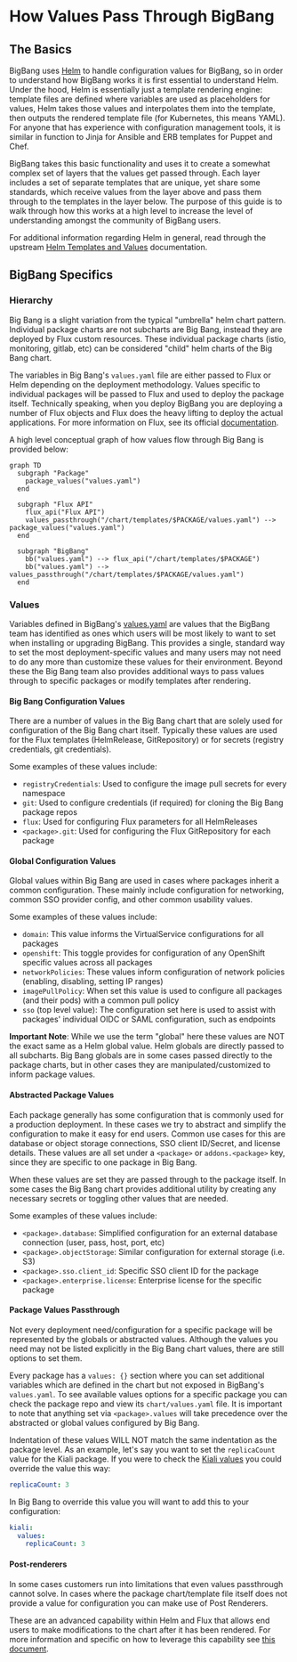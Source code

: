 # How Values Pass Through BigBang

## The Basics

BigBang uses [Helm](https://helm.sh/) to handle configuration values for BigBang, so in order to understand how BigBang works it is first essential to understand Helm. Under the hood, Helm is essentially just a template rendering engine: template files are defined where variables are used as placeholders for values, Helm takes those values and interpolates them into the template, then outputs the rendered template file (for Kubernetes, this means YAML). For anyone that has experience with configuration management tools, it is similar in function to Jinja for Ansible and ERB templates for Puppet and Chef.

BigBang takes this basic functionality and uses it to create a somewhat complex set of layers that the values get passed through. Each layer includes a set of separate templates that are unique, yet share some standards, which receive values from the layer above and pass them through to the templates in the layer below. The purpose of this guide is to walk through how this works at a high level to increase the level of understanding amongst the community of BigBang users.

For additional information regarding Helm in general, read through the upstream [Helm Templates and Values](https://helm.sh/docs/topics/charts/#templates-and-values) documentation.

## BigBang Specifics

### Hierarchy

Big Bang is a slight variation from the typical "umbrella" helm chart pattern. Individual package charts are not subcharts are Big Bang, instead they are deployed by Flux custom resources. These individual package charts (istio, monitoring, gitlab, etc) can be considered "child" helm charts of the Big Bang chart.

The variables in Big Bang's `values.yaml` file are either passed to Flux or Helm depending on the deployment methodology. Values specific to individual packages will be passed to Flux and used to deploy the package itself. Technically speaking, when you deploy BigBang you are deploying a number of Flux objects and Flux does the heavy lifting to deploy the actual applications. For more information on Flux, see its official [documentation](https://fluxcd.io/docs/components/).

A high level conceptual graph of how values flow through Big Bang is provided below:

```mermaid
graph TD
  subgraph "Package"
    package_values("values.yaml")
  end

  subgraph "Flux API"
    flux_api("Flux API")
    values_passthrough("/chart/templates/$PACKAGE/values.yaml") --> package_values("values.yaml")
  end

  subgraph "BigBang"
    bb("values.yaml") --> flux_api("/chart/templates/$PACKAGE")
    bb("values.yaml") --> values_passthrough("/chart/templates/$PACKAGE/values.yaml")
  end
```

### Values

Variables defined in BigBang's [values.yaml](/chart/values.yaml) are values that the BigBang team has identified as ones which users will be most likely to want to set when installing or upgrading BigBang. This provides a single, standard way to set the most deployment-specific values and many users may not need to do any more than customize these values for their environment. Beyond these the Big Bang team also provides additional ways to pass values through to specific packages or modify templates after rendering. 

#### Big Bang Configuration Values

There are a number of values in the Big Bang chart that are solely used for configuration of the Big Bang chart itself. Typically these values are used for the Flux templates (HelmRelease, GitRepository) or for secrets (registry credentials, git credentials).

Some examples of these values include:
- `registryCredentials`: Used to configure the image pull secrets for every namespace
- `git`: Used to configure credentials (if required) for cloning the Big Bang package repos
- `flux`: Used for configuring Flux parameters for all HelmReleases
- `<package>.git`: Used for configuring the Flux GitRepository for each package

#### Global Configuration Values


Global values within Big Bang are used in cases where packages inherit a common configuration. These mainly include configuration for networking, common SSO provider config, and other common usability values.

Some examples of these values include:
- `domain`: This value informs the VirtualService configurations for all packages
- `openshift`: This toggle provides for configuration of any OpenShift specific values across all packages
- `networkPolicies`: These values inform configuration of network policies (enabling, disabling, setting IP ranges)
- `imagePullPolicy`: When set this value is used to configure all packages (and their pods) with a common pull policy
- `sso` (top level value): The configuration set here is used to assist with packages' individual OIDC or SAML configuration, such as endpoints

**Important Note**: While we use the term "global" here these values are NOT the exact same as a Helm global value. Helm globals are directly passed to all subcharts. Big Bang globals are in some cases passed directly to the package charts, but in other cases they are manipulated/customized to inform package values.

#### Abstracted Package Values

Each package generally has some configuration that is commonly used for a production deployment. In these cases we try to abstract and simplify the configuration to make it easy for end users. Common use cases for this are database or object storage connections, SSO client ID/Secret, and license details. These values are all set under a `<package>` or `addons.<package>` key, since they are specific to one package in Big Bang.

When these values are set they are passed through to the package itself. In some cases the Big Bang chart provides additional utility by creating any necessary secrets or toggling other values that are needed.

Some examples of these values include:
- `<package>.database`: Simplified configuration for an external database connection (user, pass, host, port, etc)
- `<package>.objectStorage`: Similar configuration for external storage (i.e. S3)
- `<package>.sso.client_id`: Specific SSO client ID for the package
- `<package>.enterprise.license`: Enterprise license for the specific package

#### Package Values Passthrough

Not every deployment need/configuration for a specific package will be represented by the globals or abstracted values. Although the values you need may not be listed explicitly in the Big Bang chart values, there are still options to set them.

Every package has a `values: {}` section where you can set additional variables which are defined in the chart but not exposed in BigBang's `values.yaml`. To see available values options for a specific package you can check the package repo and view its `chart/values.yaml` file. It is important to note that anything set via `<package>.values` will take precedence over the abstracted or global values configured by Big Bang.

Indentation of these values WILL NOT match the same indentation as the package level. As an example, let's say you want to set the `replicaCount` value for the Kiali package. If you were to check the [Kiali values](https://repo1.dso.mil/platform-one/big-bang/apps/core/kiali/-/blob/c1d7cfcde20b7778b34ef909f49fc9e7cd2f7ec7/chart/values.yaml#L41) you could override the value this way:

```yaml
replicaCount: 3
```

In Big Bang to override this value you will want to add this to your configuration:

```yaml
kiali:
  values:
    replicaCount: 3
```

#### Post-renderers

In some cases customers run into limitations that even values passthrough cannot solve. In cases where the package chart/template file itself does not provide a value for configuration you can make use of Post Renderers.

These are an advanced capability within Helm and Flux that allows end users to make modifications to the chart after it has been rendered. For more information and specific on how to leverage this capability see [this document](/docs/postrenderers.md).

